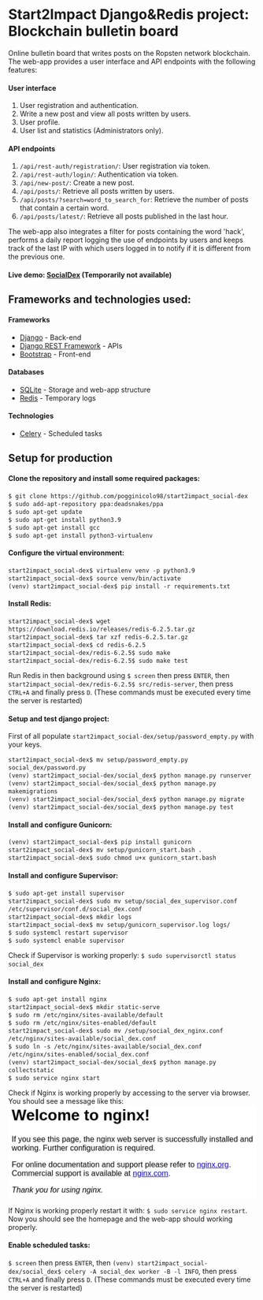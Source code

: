 # Start2Impact Django&Redis project: Blockchain bulletin board
Online bulletin board that writes posts on the Ropsten network blockchain.
The web-app provides a user interface and API endpoints with the following features:

#### User interface
1) User registration and authentication.
2) Write a new post and view all posts written by users.
3) User profile.
4) User list and statistics (Administrators only).

#### API endpoints
1) ```/api/rest-auth/registration/```: User registration via token.
2) ```/api/rest-auth/login/```: Authentication via token.
3) ```/api/new-post/```: Create a new post.
4) ```/api/posts/```: Retrieve all posts written by users.
5) ```/api/posts/?search=word_to_search_for```: Retrieve the number of posts that contain a certain word.
6) ```/api/posts/latest/```: Retrieve all posts published in the last hour.

The web-app also integrates a filter for posts containing the word 'hack', performs a daily report logging the use of endpoints by users and keeps track of the last IP with which users logged in to notify if it is different from the previous one.

#### Live demo: [SocialDex](#) (Temporarily not available)

## Frameworks and technologies used:
#### Frameworks
- [Django](https://docs.djangoproject.com/en/3.2/) - Back-end
- [Django REST Framework](https://www.django-rest-framework.org/) - APIs
- [Bootstrap](https://getbootstrap.com/docs/4.6/getting-started/introduction/) - Front-end

#### Databases
- [SQLite](https://sqlite.org/docs.html) - Storage and web-app structure
- [Redis](https://redis.io/documentation) - Temporary logs

#### Technologies
- [Celery](https://docs.celeryproject.org/en/stable/#) - Scheduled tasks

## Setup for production
#### Clone the repository and install some required packages:
```
$ git clone https://github.com/pogginicolo98/start2impact_social-dex
$ sudo add-apt-repository ppa:deadsnakes/ppa
$ sudo apt-get update
$ sudo apt-get install python3.9
$ sudo apt-get install gcc
$ sudo apt-get install python3-virtualenv
```

#### Configure the virtual environment:
```
start2impact_social-dex$ virtualenv venv -p python3.9
start2impact_social-dex$ source venv/bin/activate
(venv) start2impact_social-dex$ pip install -r requirements.txt
```

#### Install Redis:
```
start2impact_social-dex$ wget https://download.redis.io/releases/redis-6.2.5.tar.gz
start2impact_social-dex$ tar xzf redis-6.2.5.tar.gz
start2impact_social-dex$ cd redis-6.2.5
start2impact_social-dex/redis-6.2.5$ sudo make
start2impact_social-dex/redis-6.2.5$ sudo make test
```

Run Redis in then background using ```$ screen``` then press ```ENTER```, then ```start2impact_social-dex/redis-6.2.5$ src/redis-server```, then press ```CTRL+A``` and finally press ```D```. (These commands must be executed every time the server is restarted)

#### Setup and test django project:
First of all populate ```start2impact_social-dex/setup/password_empty.py``` with your keys.
```
start2impact_social-dex$ mv setup/password_empty.py social_dex/password.py
(venv) start2impact_social-dex/social_dex$ python manage.py runserver
(venv) start2impact_social-dex/social_dex$ python manage.py makemigrations
(venv) start2impact_social-dex/social_dex$ python manage.py migrate
(venv) start2impact_social-dex/social_dex$ python manage.py test
```

#### Install and configure Gunicorn:
```
(venv) start2impact_social-dex$ pip install gunicorn
start2impact_social-dex$ mv setup/gunicorn_start.bash .
start2impact_social-dex$ sudo chmod u+x gunicorn_start.bash
```

#### Install and configure Supervisor:
```
$ sudo apt-get install supervisor
start2impact_social-dex$ sudo mv setup/social_dex_supervisor.conf /etc/supervisor/conf.d/social_dex.conf
start2impact_social-dex$ mkdir logs
start2impact_social-dex$ mv setup/gunicorn_supervisor.log logs/
$ sudo systemcl restart supervisor
$ sudo systemcl enable supervisor
```
Check if Supervisor is working properly: ```$ sudo supervisorctl status social_dex```

#### Install and configure Nginx:
```
$ sudo apt-get install nginx
start2impact_social-dex$ mkdir static-serve
$ sudo rm /etc/nginx/sites-available/default
$ sudo rm /etc/nginx/sites-enabled/default
start2impact_social-dex$ sudo mv /setup/social_dex_nginx.conf /etc/nginx/sites-available/social_dex.conf
$ sudo ln -s /etc/nginx/sites-available/social_dex.conf /etc/nginx/sites-enabled/social_dex.conf
(venv) start2impact_social-dex/social_dex$ python manage.py collectstatic
$ sudo service nginx start
```
Check if Nginx is working properly by accessing to the server via browser. You should see a message like this:
![Nginx web page](.images/nginx.png)

If Nginx is working properly restart it with: ```$ sudo service nginx restart```. Now you should see the homepage and the web-app should working properly.

#### Enable scheduled tasks:
```$ screen``` then press ```ENTER```, then ```(venv) start2impact_social-dex/social_dex$ celery -A social_dex worker -B -l INFO```, then press ```CTRL+A``` and finally press ```D```. (These commands must be executed every time the server is restarted)
